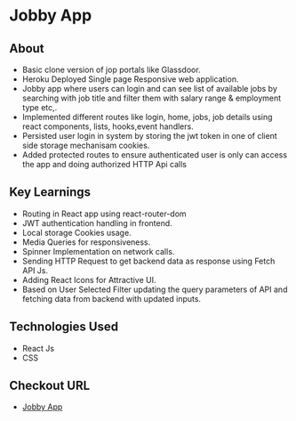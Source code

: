 # Jobby App

## About
* Basic clone version of jop portals like Glassdoor.
* Heroku Deployed Single page Responsive web application.
* Jobby app where users can login and can see list of available jobs by
searching with job title and filter them with salary range & employment type etc,.
* Implemented different routes like login, home, jobs, job details using react
components, lists, hooks,event handlers.
* Persisted user login in system by storing the jwt token in one of client side storage mechanisam cookies.
* Added protected routes to ensure authenticated user is only can access the app and doing
authorized HTTP Api calls

## Key Learnings
* Routing in React app using react-router-dom
* JWT authentication handling in frontend.
* Local storage Cookies usage.
* Media Queries for responsiveness.
* Spinner Implementation on network calls.
* Sending HTTP Request to get backend data as response using Fetch API Js.
* Adding React Icons for Attractive UI.
* Based on User Selected Filter updating the query parameters of API and fetching data from backend with updated inputs.

## Technologies Used
* React Js
* CSS


## Checkout URL
* [Jobby App](https://sireesha-jobby-app.herokuapp.com/)

